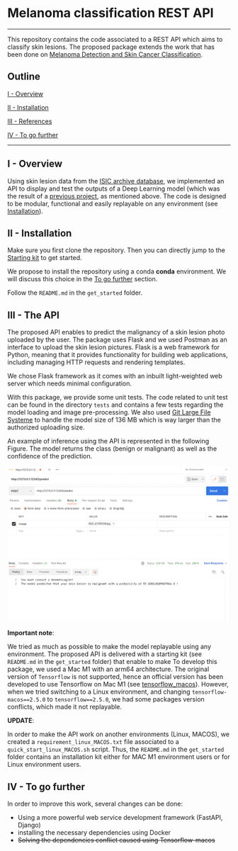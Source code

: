 # Melanoma classification REST API 

---

This repository contains the code associated to a REST API which aims to classify skin lesions. The proposed package extends the work that has been done on [Melanoma Detection and Skin Cancer Classification](https://github.com/hippolytelrm/Melanoma-Detection--MastersThesis). 


## Outline 
[I - Overview](#i---overview)



[II - Installation](#ii---installation)



[III - References](#iii---references)


[IV - To go further](#iv---further)


---

## I - Overview

Using skin lesion data from the [ISIC archive database](https://www.isic-archive.com/), we implemented an API to display and test the outputs of a Deep Learning model (which was the result of a [previous project](https://github.com/hippolytelrm/Melanoma-Detection--MastersThesis), as mentioned above.  The code is designed to be modular, functional and easily replayable on any environment (see [Installation](#ii---installation)).

## II - Installation

Make sure you first clone the repository. Then you can directly jump to the [Starting kit](get_started/README.md) to get started.

We propose to install the repository using a conda **conda** environment. We will discuss this choice in the [To go further]((#iv---further)) section.

Follow the <code>README.md</code> in the ```get_started``` folder.



## III - The API

The proposed API enables to predict the malignancy of a skin lesion photo uploaded by the user. The package uses Flask and we used Postman as an interface to upload the skin lesion pictures. 
Flask is a web framework for Python, meaning that it provides functionality for building web applications, including managing HTTP requests and rendering templates.

We chose Flask framework as it comes with an inbuilt light-weighted web server which needs minimal configuration. 

With this package, we provide some unit tests. The code related to unit test can be found in the directory ```tests``` and contains a few tests regarding the model loading and image pre-processing. 
We also used [Git Large File Systeme](https://git-lfs.github.com/) to handle the model size of 136 MB which is way larger than the authorized uploading size. 

An example of inference using the API is represented in the following Figure. The model returns the class (benign or malignant) as well as the confidence of the prediction. 

![Postman result malignant](melanoma_detection_api/documentation/postman_result_malignant.png)

**Important note**:

We tried as much as possible to make the model replayable using any environment. 
The proposed API is delivered with a starting kit (see <code>README.md</code> in the ```get_started``` folder) that enable to make 
To develop this package, we used a Mac M1 with an arm64 architecture. 
The original version of ```Tensorflow``` is not supported, hence an official version has been developed to use Tensorflow on Mac M1 (see [tensorflow_macos](https://github.com/apple/tensorflow_macos)).
However, when we tried switching to a Linux environment, and changing ```tensorflow-macos==2.5.0``` to ```tensorflow==2.5.0```, we had some packages version conflicts, which made it not replayable. 

**UPDATE**:

In order to make the API work on another environments (Linux, MACOS), we created a ```requirement_linux_MACOS.txt``` file associated to a `quick_start_linux_MACOS.sh` script. 
Thus, the <code>README.md</code> in the ```get_started``` folder contains an installation kit either for MAC M1 environment users or for Linux environment users.

## IV - To go further

In order to improve this work, several changes can be done:
* Using a more powerful web service development framework (FastAPI, Django)
* installing the necessary dependencies using Docker
* ~~Solving the dependencies conflict caused using Tensorflow-macos~~
